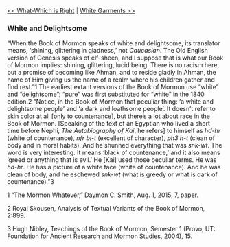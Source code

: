 [<< What-Which is Right](What-Which%20is%20Right.md)  |  [White Garments >>](White%20Garments.md)

### White and Delightsome
“When the Book of Mormon speaks of white and delightsome, its translator means, ‘shining, glittering in gladness,’ not *Caucasian*. The Old English version of Genesis speaks of elf-sheen, and I suppose that is what our Book of Mormon implies: shining, glittering, lucid being. There is no racism here, but a promise of becoming like Ahman, and to reside gladly in Ahman, the name of Him giving us the name of a realm where his children gather and find rest.”1 The earliest extant versions of the Book of Mormon use “white” and “delightsome”; “pure” was first substituted for “white” in the 1840 edition.2 “Notice, in the Book of Mormon that peculiar thing: ‘a white and delightsome people’ and ‘a dark and loathsome people’. It doesn’t refer to skin color at all [only to countenance], but there’s a lot about race in the Book of Mormon. [Speaking of the text of an Egyptian who lived a short time before Nephi, *The Autobiography of Kai*, he refers] to himself as *hd-hr* (white of countenance), *nfr bi-t* (excellent of character), *ph3 h-t* (clean of body and in moral habits). And he shunned everything that was *snk-wt*. The word is very interesting. It means ‘black of countenance,’ and it also means ‘greed or anything that is evil.’ He [Kai] used those peculiar terms. He was *hd-hr*. He has a picture of a white face (white of countenance). And he was clean of body, and he eschewed *snk-wt* (what is greedy or what is dark of countenance).”3



1 “The Mormon Whatever,” Daymon C. Smith, Aug. 1, 2015, 7, paper.


2 Royal Skousen, Analysis of Textual Variants of the Book of Mormon, 2:899.


3 Hugh Nibley, Teachings of the Book of Mormon, Semester 1 (Provo, UT: Foundation for Ancient Research and Mormon Studies, 2004), 15.